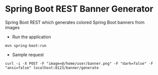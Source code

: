 # Spring Boot REST Banner Generator
Spring Boot REST which generates colored Spring Boot banners from images

- Run the application
```
mvn spring-boot:run
```

- Sample request
```
curl -i -X POST -F "image=@/home/user/banner.png" -F "dark=false" -F "ansi=false" localhost:8123/banner/generate
```